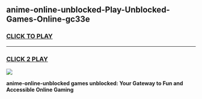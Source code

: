 
## anime-online-unblocked-Play-Unblocked-Games-Online-gc33e
<h3>
<a href="https://premium76.site?title=anime-online-unblocked&ref=25A">CLICK TO PLAY</a></h3>
<hr>

<h3>
<a href="https://premium76.site?title=anime-online-unblocked&ref=25A">CLICK 2 PLAY</a>
  
</h3>

<a href="https://premium76.site?title=anime-online-unblocked&ref=25A"><img src="https://clearcache.store/games.png"></a>


**anime-online-unblocked games unblocked: Your Gateway to Fun and Accessible Online Gaming**
